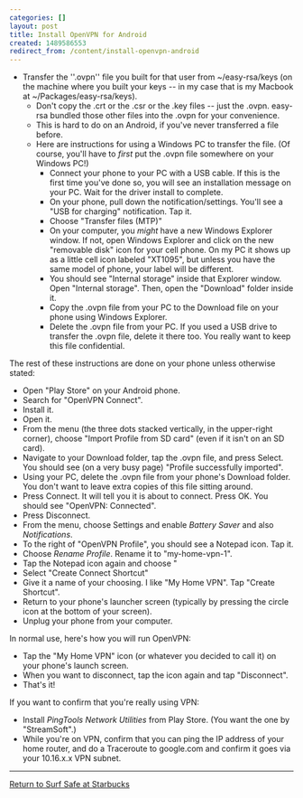 ```yaml
---
categories: []
layout: post
title: Install OpenVPN for Android
created: 1489586553
redirect_from: /content/install-openvpn-android
---
```

* Transfer the ''.ovpn'' file you built for that user from ~/easy-rsa/keys (on the machine where you built your keys -- in my case that is my Macbook at ~/Packages/easy-rsa/keys).  
    * Don't copy the .crt or the .csr or the .key files -- just the .ovpn.  easy-rsa bundled those other files into the .ovpn for your convenience.
    * This is hard to do on an Android, if you've never transferred a file before.
    * Here are instructions for using a Windows PC to transfer the file.  (Of course, you'll have to *first* put the .ovpn file somewhere on your Windows PC!)
        * Connect your phone to your PC with a USB cable.  If this is the first time you've done so, you will see an installation message on your PC. Wait for the driver install to complete.
        * On your phone, pull down the notification/settings.  You'll see a "USB for charging" notification.  Tap it.
        * Choose "Transfer files (MTP)"
        * On your computer, you *might* have a new Windows Explorer window.  If not, open Windows Explorer and click on the new "removable disk" icon for your cell phone.  On my PC it shows up as a little cell icon labeled "XT1095", but unless you have the same model of phone, your label will be different.
        * You should see "Internal storage" inside that Explorer window.  Open "Internal storage".  Then, open the "Download" folder inside it.
        * Copy the .ovpn file from your PC to the Download file on your phone using Windows Explorer.
        * Delete the .ovpn file from your PC.  If you used a USB drive to transfer the .ovpn file, delete it there too.  You really want to keep this file confidential.

The rest of these instructions are done on your phone unless otherwise stated:

* Open "Play Store" on your Android phone.
* Search for "OpenVPN Connect".
* Install it.
* Open it.
* From the menu (the three dots stacked vertically, in the upper-right corner), choose "Import Profile from SD card" (even if it isn't on an SD card).
* Navigate to your Download folder, tap the .ovpn file, and press Select.  You should see (on a very busy page) "Profile successfully imported".
* Using your PC, delete the .ovpn file from your phone's Download folder.  You don't want to leave extra copies of this file sitting around.
* Press Connect.  It will tell you it is about to connect.  Press OK.  You should see "OpenVPN: Connected".
* Press Disconnect.
* From the menu, choose Settings and enable *Battery Saver* and also *Notifications*.
* To the right of "OpenVPN Profile", you should see a Notepad icon.  Tap it.
* Choose *Rename Profile*.  Rename it to "my-home-vpn-1".
* Tap the Notepad icon again and choose "
* Select "Create Connect Shortcut"
* Give it a name of your choosing.  I like "My Home VPN".  Tap "Create Shortcut".
* Return to your phone's launcher screen (typically by pressing the circle icon at the bottom of your screen).
* Unplug your phone from your computer.

In normal use, here's how you will run OpenVPN:

* Tap the "My Home VPN" icon (or whatever you decided to call it) on your phone's launch screen.
* When you want to disconnect, tap the icon again and tap "Disconnect".
* That's it!

If you want to confirm that you're really using VPN:
* Install *PingTools Network Utilities* from Play Store.  (You want the one by "StreamSoft".)
* While you're on VPN, confirm that you can ping the IP address of your home router, and do a Traceroute to google.com and confirm it goes via your 10.16.x.x VPN subnet.

-----

[Return to Surf Safe at Starbucks](/content/surf-safe-starbucks#configure_android)
